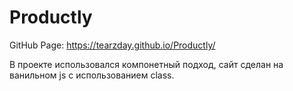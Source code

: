 # Productly

GitHub Page: https://tearzday.github.io/Productly/

В проекте использовался компонетный подход, сайт сделан на ванильном js с использованием class.
